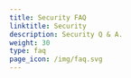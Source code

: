 ```yaml
---
title: Security FAQ
linktitle: Security
description: Security Q & A.
weight: 30
type: faq
page_icon: /img/faq.svg
---
```

